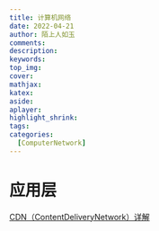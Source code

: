 ```yaml
---
title: 计算机网络
date: 2022-04-21
author: 陌上人如玉
comments:
description:
keywords:
top_img:
cover:
mathjax:
katex:
aside:
aplayer:
highlight_shrink:
tags: 
categories:
  [ComputerNetwork]
---
```


# 应用层
[CDN（ContentDeliveryNetwork）详解](https://zhuanlan.zhihu.com/p/52362950)